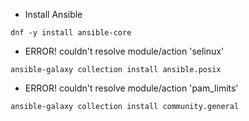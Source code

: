 * Install Ansible 

```
dnf -y install ansible-core
```

* ERROR! couldn't resolve module/action 'selinux'
```
ansible-galaxy collection install ansible.posix
```

* ERROR! couldn't resolve module/action 'pam_limits'

```
ansible-galaxy collection install community.general
```

